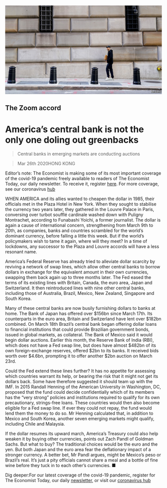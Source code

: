 ![](./images/20200328_FNP501.jpg)

## The Zoom accord

# America’s central bank is not the only one doling out greenbacks

> Central banks in emerging markets are conducting auctions

> Mar 26th 2020HONG KONG

Editor’s note: The Economist is making some of its most important coverage of the covid-19 pandemic freely available to readers of The Economist Today, our daily newsletter. To receive it, register [here](https://www.economist.com//newslettersignup). For more coverage, see our coronavirus [hub](https://www.economist.com//coronavirus)

WHEN AMERICA and its allies wanted to cheapen the dollar in 1985, their officials met in the Plaza Hotel in New York. When they sought to stabilise the currency two years later, they gathered in the Louvre Palace in Paris, conversing over turbot soufflé cardinale washed down with Puligny Montrachet, according to Funabashi Yoichi, a former journalist. The dollar is again a cause of international concern, strengthening from March 9th to 20th, as companies, banks and countries scrambled for the world’s dominant currency, before falling a little this week. But if the world’s policymakers wish to tame it again, where will they meet? In a time of lockdowns, any successor to the Plaza and Louvre accords will have a less resonant name.

America’s Federal Reserve has already tried to alleviate dollar scarcity by reviving a network of swap lines, which allow other central banks to borrow dollars in exchange for the equivalent amount in their own currencies, swapping them back again up to three months later. The Fed eased the terms of its existing lines with Britain, Canada, the euro area, Japan and Switzerland. It then reintroduced lines with nine other central banks, including those of Australia, Brazil, Mexico, New Zealand, Singapore and South Korea.

Many of these central banks are now busily furnishing dollars to banks at home. The Bank of Japan has offered over $156bn since March 17th. Its counterparts in the euro area, Britain and Switzerland have lent over $182bn combined. On March 18th Brazil’s central bank began offering dollar loans to financial institutions that could provide Brazilian government bonds, issued in global markets, as collateral. The Bank of Mexico said it would begin dollar auctions. Earlier this month, the Reserve Bank of India (RBI), which does not have a Fed swap line, but does have almost $482bn of its own foreign-exchange reserves, offered $2bn to its banks. It received bids worth over $4.6bn, prompting it to offer another $2bn auction on March 23rd.

Could the Fed extend these lines further? It has no appetite for assessing which countries warrant its help, or bearing the risk that it might not get its dollars back. Some have therefore suggested it should team up with the IMF. In 2015 Randall Henning of the American University in Washington, DC, proposed that the fund could decide confidentially which of its members has the “very strong” policies and institutions required to qualify for its own precautionary, strings-free loans. These countries would then also become eligible for a Fed swap line. If ever they could not repay, the fund would lend them the money to do so. Mr Henning calculated that, in addition to Mexico and South Korea, another seven emerging markets might qualify, including Chile and Malaysia.

If the dollar resumes its upward march, America’s Treasury could also help weaken it by buying other currencies, points out Zach Pandl of Goldman Sachs. But what to buy? The traditional choices would be the euro and the yen. But both Japan and the euro area fear the deflationary impact of a stronger currency. A better bet, Mr Pandl argues, might be Mexico’s peso or Brazil’s real. It’s just a pity officials cannot share a meal and a bottle of fine wine before they tuck in to each other’s currencies. ■

Dig deeper:For our latest coverage of the covid-19 pandemic, register for The Economist Today, our daily [newsletter](https://www.economist.com//newslettersignup), or visit our [coronavirus hub](https://www.economist.com//coronavirus)